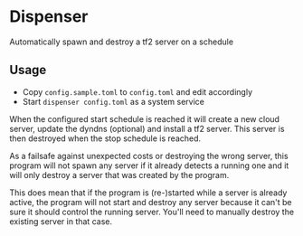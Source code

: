 # Dispenser

Automatically spawn and destroy a tf2 server on a schedule

## Usage

- Copy `config.sample.toml` to `config.toml` and edit accordingly
- Start `dispenser config.toml` as a system service

When the configured start schedule is reached it will create a new cloud server, update the dyndns (optional)
and install a tf2 server.
This server is then destroyed when the stop schedule is reached.

As a failsafe against unexpected costs or destroying the wrong server, this program will not spawn any server
if it already detects a running one and it will only destroy a server that was created by the program.

This does mean that if the program is (re-)started while a server is already active, the program will not
start and destroy any server because it can't be sure it should control the running server.
You'll need to manually destroy the existing server in that case.